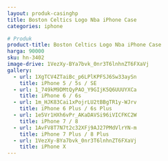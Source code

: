 ```yaml
---
layout: produk-casinghp
title: Boston Celtics Logo Nba iPhone Case
categories: iphone

# Produk
product-title: Boston Celtics Logo Nba iPhone Case
harga: 90000
sku: hn-3402
image-drive: 1VezXy-BYa7bvk_0nr3T6lnhnZT6FXaVj
gallery:
  - url: 1XgTCV4ZTaiBc_p6LPlKPFSJ6Sw33aySn
    title: iPhone 5 / 5s / SE
  - url: 1_749kM9DMtQyPAO_Y9GIjK5Q6UUUYXCa
    title: iPhone 6 / 6s
  - url: 1m_HJK83Cai1xPojrLU2tBBgTR1y-WJrv
    title: iPhone 6 Plus / 6s Plus
  - url: 1e5Vr1HXh6vPr_AKaDAVSi96iVICFKC2W
    title: iPhone 7 / 8
  - url: 1AvFV8T7N7t2c32XFj9AJ27PMdVlrYN-m
    title: iPhone 7 Plus / 8 Plus
  - url: 1VezXy-BYa7bvk_0nr3T6lnhnZT6FXaVj
    title: iPhone X
---
```

